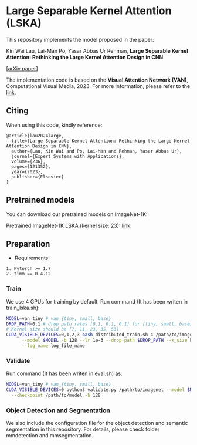 # Large Separable Kernel Attention (LSKA)

This repository implements the model proposed in the paper:

Kin Wai Lau, Lai-Man Po, Yasar Abbas Ur Rehman, **Large Separable Kernel Attention: Rethinking the Large Kernel Attention Design in CNN**

[[arXiv paper]](https://arxiv.org/abs/2309.01439)

The implementation code is based on the **Visual Attention Network (VAN)**, Computational Visual Media, 2023. For more information, please refer to the [link](https://github.com/Visual-Attention-Network/VAN-Classification).

## Citing

When using this code, kindly reference:

```
@article{lau2024large,
  title={Large Separable Kernel Attention: Rethinking the Large Kernel Attention Design in CNN},
  author={Lau, Kin Wai and Po, Lai-Man and Rehman, Yasar Abbas Ur},
  journal={Expert Systems with Applications},
  volume={236},
  pages={121352},
  year={2023},
  publisher={Elsevier}
}
```

## Pretrained models

You can download our pretrained models on ImageNet-1K:

Pretrained ImageNet-1K LSKA (kernel size: 23): [link](https://portland-my.sharepoint.com/:f:/g/personal/kinwailau6-c_my_cityu_edu_hk/Ek_Y2ftu6uJEk_RMvvkEYFoBuSwQcJYf1hz1Y_6P3Qj5Hw?e=f1NjnE).

## Preparation

* Requirements:
```
1. Pytorch >= 1.7
2. timm == 0.4.12
```

### Train 

We use 4 GPUs for training by default.  Run command (It has been writen in train_lska.sh):

```bash
MODEL=van_tiny # van_{tiny, small, base}
DROP_PATH=0.1 # drop path rates [0.1, 0.1, 0.1] for [tiny, small, base]
# Kernel size should be [7, 11, 23, 35, 53]
CUDA_VISIBLE_DEVICES=0,1,2,3 bash distributed_train.sh 4 /path/to/imagenet \
	  --model $MODEL -b 128 --lr 1e-3 --drop-path $DROP_PATH --k_size kernel_size \
	  --log_name log_file_name
```

### Validate

Run command (It has been writen in eval.sh) as:

```bash
MODEL=van_tiny # van_{tiny, small, base}
CUDA_VISIBLE_DEVICES=0 python3 validate.py /path/to/imagenet --model $MODEL --k_size kernel_size \
  --checkpoint /path/to/model -b 128

```
### Object Detection and Segmentation

We also include the configuration file for the object detection and semantic segmentation in this repository. For details, please check folder mmdetection and mmsegmentation.
